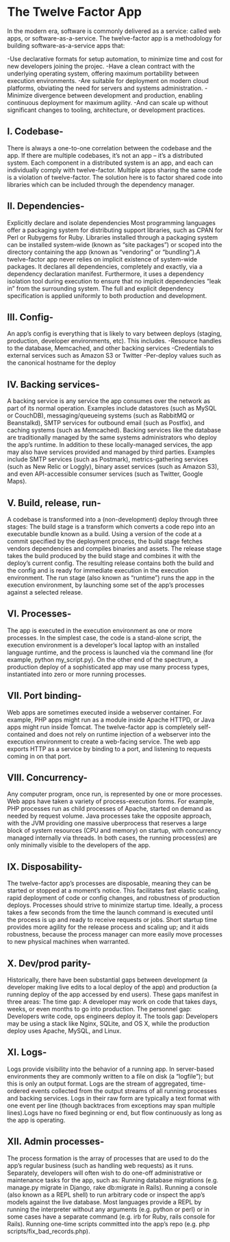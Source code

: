 #                          The Twelve Factor App

In the modern era, software is commonly delivered as a service: called web apps, or software-as-a-service. The twelve-factor app is a methodology for building software-as-a-service apps that:

-Use declarative formats for setup automation, to minimize time and cost for new developers joining the projec.
-Have a clean contract with the underlying operating system, offering maximum portability between execution environments.
-Are suitable for deployment on modern cloud platforms, obviating the need for servers and systems administration.
-Minimize divergence between development and production, enabling continuous deployment for maximum agility.
-And can scale up without significant changes to tooling, architecture, or development practices.

## I. Codebase-
There is always a one-to-one correlation between the codebase and the app.
If there are multiple codebases, it’s not an app – it’s a distributed system. Each component in a distributed system is an app, and each can individually comply with twelve-factor.
Multiple apps sharing the same code is a violation of twelve-factor. The solution here is to factor shared code into libraries which can be included through the dependency manager.

## II. Dependencies-
Explicitly declare and isolate dependencies
Most programming languages offer a packaging system for distributing support libraries, such as CPAN for Perl or Rubygems for Ruby. Libraries installed through a packaging system can be installed system-wide (known as “site packages”) or scoped into the directory containing the app (known as “vendoring” or “bundling”).A twelve-factor app never relies on implicit existence of system-wide packages. It declares all dependencies, completely and exactly, via a dependency declaration manifest. Furthermore, it uses a dependency isolation tool during execution to ensure that no implicit dependencies “leak in” from the surrounding system. The full and explicit dependency specification is applied uniformly to both production and development.

## III. Config-
An app’s config is everything that is likely to vary between deploys (staging, production, developer environments, etc).
This includes.
-Resource handles to the database, Memcached, and other backing services
-Credentials to external services such as Amazon S3 or Twitter
-Per-deploy values such as the canonical hostname for the deploy

## IV. Backing services-
A backing service is any service the app consumes over the network as part of its normal operation. Examples include datastores (such as MySQL or CouchDB), messaging/queueing systems (such as RabbitMQ or Beanstalkd), SMTP services for outbound email (such as Postfix), and caching systems (such as Memcached).
Backing services like the database are traditionally managed by the same systems administrators who deploy the app’s runtime. In addition to these locally-managed services, the app may also have services provided and managed by third parties. Examples include SMTP services (such as Postmark), metrics-gathering services (such as New Relic or Loggly), binary asset services (such as Amazon S3), and even API-accessible consumer services (such as Twitter, Google Maps).

## V. Build, release, run-
A codebase is transformed into a (non-development) deploy through three stages:
The build stage is a transform which converts a code repo into an executable bundle known as a build. Using a version of the code at a commit specified by the deployment process, the build stage fetches vendors dependencies and compiles binaries and assets.
The release stage takes the build produced by the build stage and combines it with the deploy’s current config. The resulting release contains both the build and the config and is ready for immediate execution in the execution environment.
The run stage (also known as “runtime”) runs the app in the execution environment, by launching some set of the app’s processes against a selected release.


## VI. Processes- 
The app is executed in the execution environment as one or more processes.
In the simplest case, the code is a stand-alone script, the execution environment is a developer’s local laptop with an installed language runtime, and the process is launched via the command line (for example, python my_script.py). On the other end of the spectrum, a production deploy of a sophisticated app may use many process types, instantiated into zero or more running processes.

## VII. Port binding- 
Web apps are sometimes executed inside a webserver container. For example, PHP apps might run as a module inside Apache HTTPD, or Java apps might run inside Tomcat.
The twelve-factor app is completely self-contained and does not rely on runtime injection of a webserver into the execution environment to create a web-facing service. The web app exports HTTP as a service by binding to a port, and listening to requests coming in on that port.

## VIII. Concurrency-
Any computer program, once run, is represented by one or more processes. Web apps have taken a variety of process-execution forms. For example, PHP processes run as child processes of Apache, started on demand as needed by request volume. Java processes take the opposite approach, with the JVM providing one massive uberprocess that reserves a large block of system resources (CPU and memory) on startup, with concurrency managed internally via threads. In both cases, the running process(es) are only minimally visible to the developers of the app. 

## IX. Disposability-
The twelve-factor app’s processes are disposable, meaning they can be started or stopped at a moment’s notice. This facilitates fast elastic scaling, rapid deployment of code or config changes, and robustness of production deploys.
Processes should strive to minimize startup time. Ideally, a process takes a few seconds from the time the launch command is executed until the process is up and ready to receive requests or jobs. Short startup time provides more agility for the release process and scaling up; and it aids robustness, because the process manager can more easily move processes to new physical machines when warranted.

## X. Dev/prod parity-
Historically, there have been substantial gaps between development (a developer making live edits to a local deploy of the app) and production (a running deploy of the app accessed by end users). These gaps manifest in three areas:
The time gap: A developer may work on code that takes days, weeks, or even months to go into production.
The personnel gap: Developers write code, ops engineers deploy it.
The tools gap: Developers may be using a stack like Nginx, SQLite, and OS X, while the production deploy uses Apache, MySQL, and Linux.

## XI. Logs-
Logs provide visibility into the behavior of a running app. In server-based environments they are commonly written to a file on disk (a “logfile”); but this is only an output format.
Logs are the stream of aggregated, time-ordered events collected from the output streams of all running processes and backing services. Logs in their raw form are typically a text format with one event per line (though backtraces from exceptions may span multiple lines).Logs have no fixed beginning or end, but flow continuously as long as the app is operating.

## XII. Admin processes-
The process formation is the array of processes that are used to do the app’s regular business (such as handling web requests) as it runs. Separately, developers will often wish to do one-off administrative or maintenance tasks for the app, such as:
Running database migrations (e.g. manage.py migrate in Django, rake db:migrate in Rails).
Running a console (also known as a REPL shell) to run arbitrary code or inspect the app’s models against the live database. Most languages provide a REPL by running the interpreter without any arguments (e.g. python or perl) or in some cases have a separate command (e.g. irb for Ruby, rails console for Rails). Running one-time scripts committed into the app’s repo (e.g. php scripts/fix_bad_records.php).
